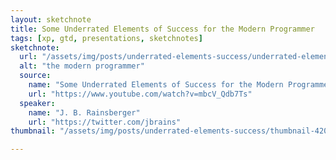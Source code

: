 ```yaml
---
layout: sketchnote
title: Some Underrated Elements of Success for the Modern Programmer
tags: [xp, gtd, presentations, sketchnotes]
sketchnote:
  url: "/assets/img/posts/underrated-elements-success/underrated-elements-success.png"
  alt: "the modern programmer"
  source:
    name: "Some Underrated Elements of Success for the Modern Programmer"
    url: "https://www.youtube.com/watch?v=mbcV_Qdb7Ts"
  speaker:
    name: "J. B. Rainsberger"
    url: "https://twitter.com/jbrains"
thumbnail: "/assets/img/posts/underrated-elements-success/thumbnail-420x255.png"

---
```

